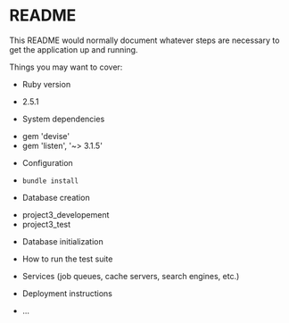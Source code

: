 # README

This README would normally document whatever steps are necessary to get the
application up and running.

Things you may want to cover:

* Ruby version
- 2.5.1

* System dependencies
- gem 'devise'
- gem 'listen', '~> 3.1.5'

* Configuration
- `bundle install`

* Database creation
- project3_developement
- project3_test

* Database initialization

* How to run the test suite

* Services (job queues, cache servers, search engines, etc.)

* Deployment instructions

* ...
